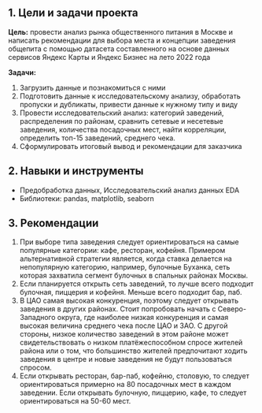 ## 1. Цели и задачи проекта

**Цель:**  провести анализ рынка общественного питания в Москве и написать рекомендации для выбора места и концепции заведения общепита с помощью датасета составленного на основе данных сервисов Яндекс Карты и Яндекс Бизнес на лето 2022 года

**Задачи:**
1. Загрузить данные  и познакомиться с ними
2. Подготовить данные к исследовательскому анализу, обработать пропуски и дубликаты, привести данные к нужному типу и виду
3. Провести исследовательский анализ: категорий заведений, распределения по районам, сравнить сетевые и несетевые заведения, количества посадочных мест, найти корреляции, определить топ-15 заведений, среднего чека.
4. Сформулировать итоговый вывод и рекомендации для заказчика

## 2. Навыки и инструменты

- Предобработка данных, Исследовательский анализ данных EDA
- Библиотеки: pandas, matplotlib, seaborn

## 3. Рекомендации
1. При выборе типа заведения следует ориентироваться на самые популярные категории: кафе, ресторан, кофейня. Примером альтернативной стратегии является, когда ставка делается на непопулярную категорию, например, булочные Буханка, сеть которая захватила сегмент булочных в спальных районах Москвы.
2. Если планируется открыть сеть заведений, то лучше всего подходит булочная, пиццерия и кофейня. Меньше всего подходит бар, паб.
3. В ЦАО самая высокая конкуренция, поэтому следует открывать заведения в других районах. Стоит попробовать начать с Северо-Западного округа, где наиболее низкая конкуренция и самая высокая величина среднего чека после ЦАО и ЗАО. С другой стороны, низкое количество заведений в этом районе может свидетельствовать о низком платёжеспособном спросе жителей района или о том, что большинство жителей предпочитают ходить заведения в центре и новые заведения не будут пользоваться спросом.
4. Если открывать ресторан, бар-паб, кофейню, столовую, то следует ориентироваться примерно на 80 посадочных мест в каждом заведении. Если открывать булочную, пиццерию, кафе, то следует ориентироваться на 50-60 мест.

